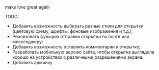 make love great again

TODO:
* Добавить возможность выбирать разные стили для открытки (цветовую схему, шрифты, фоновые изображения и т.д.);
* Реализовать функцию отправки открытки по почте или мессенджеру;
* Добавить возможность оставлять комментарии к открытке;
* Разработать мобильную версию сайта, чтобы открытка выглядела хорошо на устройствах с различными разрешениями экрана.
* Добавить админку
